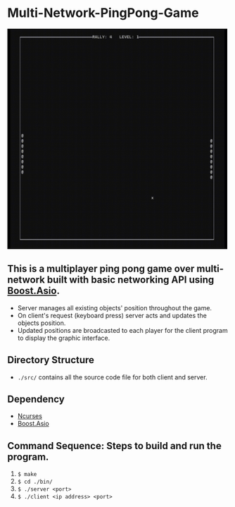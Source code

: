 # Multi-Network-PingPong-Game
<img src=docs/pingpong.gif width=500px>

## This is a multiplayer ping pong game over multi-network built with basic networking API using [Boost.Asio](https://www.boost.org/doc/libs/1_82_0/doc/html/boost_asio.html).
* Server manages all existing objects' position throughout the game.
* On client's request (keyboard press) server acts and updates the objects position.
* Updated positions are broadcasted to each player for the client program to display the graphic interface.

## Directory Structure
* ```./src/``` contains all the source code file for both client and server.

## Dependency
* [Ncurses](https://invisible-island.net/ncurses/)
* [Boost.Asio](https://www.boost.org/doc/libs/1_82_0/doc/html/boost_asio.html)

## Command Sequence: Steps to build and run the program.
1. ```$ make```
2. ```$ cd ./bin/```
3. ```$ ./server <port>```
4. ```$ ./client <ip address> <port>```
